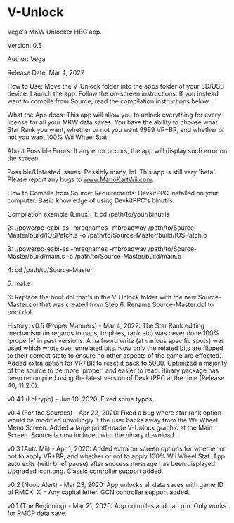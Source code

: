 # V-Unlock
Vega's MKW Unlocker HBC app.

Version: 0.5

Author: Vega

Release Date: Mar 4, 2022

How to Use:
Move the V-Unlock folder into the apps folder of your SD/USB device. Launch the app. Follow the on-screen instructions. If you instead want to compile from Source, read the compilation instructions below.

What the App does:
This app will allow you to unlock everything for every license for all your MKW data saves. You have the ability to choose what Star Rank you want, whether or not you want 9999 VR+BR, and whether or not you want 100% Wii Wheel Stat.

About Possible Errors:
If any error occurs, the app will display such error on the screen.

Possible/Untested Issues:
Possibly many, lol. This app is still very 'beta'. Please report any bugs to www.MarioKartWii.com.

How to Compile from Source:
Requirements: DevkitPPC installed on your computer. Basic knowledge of using DevkitPPC's binutils.

Compilation example (Linux):
1: cd /path/to/your/binutils

2: ./powerpc-eabi-as -mregnames -mbroadway /path/to/Source-Master/build/IOSPatch.s -o /path/to/Source-Master/build/IOSPatch.o

3: ./powerpc-eabi-as -mregnames -mbroadway /path/to/Source-Master/build/main.s -o /path/to/Source-Master/build/main.o

4: cd /path/to/Source-Master

5: make

6: Replace the boot.dol that's in the V-Unlock folder with the new Source-Master.dol that was created from Step 6. Rename Source-Master.dol to boot.dol.

History:
v0.5 (Proper Manners) - Mar 4, 2022: The Star Rank editing mechanism (in regards to cups, trophies, rank etc) was never done 100% 'properly' in past versions. A halfword write (at various specific spots) was used which wrote over unrelated bits. Now only the related bits are flipped to their correct state to ensure no other aspects of the game are effected. Added extra option for VR+BR to reset it back to 5000. Optimized a majority of the source to be more 'proper' and easier to read. Binary package has been recompiled using the latest version of DevkitPPC at the time (Release 40; 11.2.0).

v0.4.1 (Lol typo) - Jun 10, 2020: Fixed some typos.

v0.4 (For the Sources) - Apr 22, 2020: Fixed a bug where star rank option would be modified unwillingly if the user backs away from the Wii Wheel Menu Screen. Added a large printf-made V-Unlock graphic at the Main Screen. Source is now included with the binary download.

v0.3 (Auto Mii) - Apr 1, 2020: Added extra on screen options for whether or not to apply VR+BR, and whether or not to apply 100% Wii Wheel Stat. App auto exits (with brief pause) after success message has been displayed. Upgraded icon.png. Classic controller support added.

v0.2 (Noob Alert) - Mar 23, 2020: App unlocks all data saves with game ID of RMCX. X = Any capital letter. GCN controller support added.

v0.1 (The Beginning) - Mar 21, 2020: App compiles and can run. Only works for RMCP data save.
